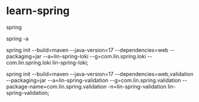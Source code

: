 # learn-spring
spring



spring -a


spring init --build=maven --java-version=17 --dependencies=web --packaging=jar --a=lin-spring-loki --g=com.lin.spring.loki --com.lin.spring.loki lin-spring-loki;

spring init --build=maven --java-version=17 --dependencies=web,validation --packaging=jar --a=lin-spring-validation --g=com.lin.spring.validation --package-name=com.lin.spring.validation
-n=lin-spring-validation lin-spring-validation;
